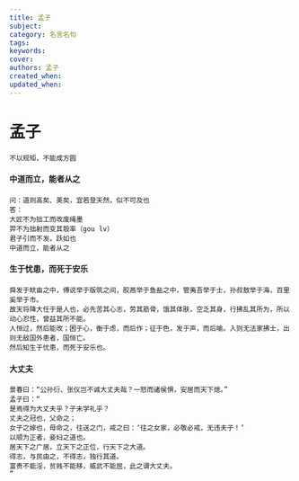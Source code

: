 ```yaml
---
title: 孟子
subject: 
category: 名言名句
tags: 
keywords: 
cover: 
authors: 孟子
created_when: 
updated_when: 
---
```


# 孟子

```
不以规矩，不能成方圆
```

#### 中道而立，能者从之

```
问：道则高矣、美矣，宜若登天然，似不可及也
答：
大匠不为拙工而改废绳墨
羿不为拙射而变其彀率（gou lv）
君子引而不发，跃如也
中道而立，能者从之
```

#### 生于忧患，而死于安乐

```
舜发于畎亩之中，傅说举于版筑之间，胶鬲举于鱼盐之中，管夷吾举于士，孙叔敖举于海，百里奚举于市。
故天将降大任于是人也，必先苦其心志，劳其筋骨，饿其体肤，空乏其身，行拂乱其所为，所以动心忍性，曾益其所不能。
人恒过，然后能改；困于心，衡于虑，而后作；征于色，发于声，而后喻。入则无法家拂士，出则无敌国外患者，国恒亡。
然后知生于忧患，而死于安乐也。
```

#### 大丈夫

```
景春曰：“公孙衍、张仪岂不诚大丈夫哉？一怒而诸侯惧，安居而天下熄。”
孟子曰：“
是焉得为大丈夫乎？子未学礼乎？
丈夫之冠也，父命之；
女子之嫁也，母命之，往送之门，戒之曰：‘往之女家，必敬必戒，无违夫子！’
以顺为正者，妾妇之道也。
居天下之广居，立天下之正位，行天下之大道。
得志，与民由之，不得志，独行其道。
富贵不能淫，贫贱不能移，威武不能屈，此之谓大丈夫。
”
```
